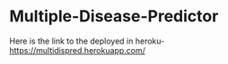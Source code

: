 # Multiple-Disease-Predictor

Here is the link to the deployed in heroku- https://multidispred.herokuapp.com/

